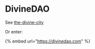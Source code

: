 # DivineDAO

See [the-divine-city](../../create-and-build-in-the-lootverse/higher-fidelity-canon/places/the-divine-city/ "mention")

Or enter:

{% embed url="https://divinedao.com" %}
